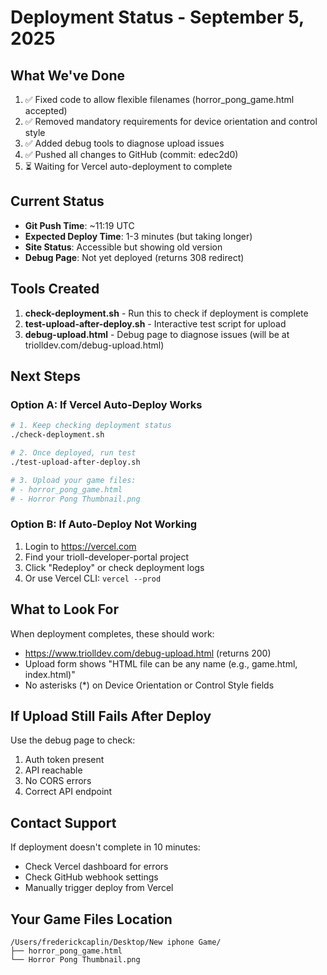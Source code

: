 # Deployment Status - September 5, 2025

## What We've Done
1. ✅ Fixed code to allow flexible filenames (horror_pong_game.html accepted)
2. ✅ Removed mandatory requirements for device orientation and control style
3. ✅ Added debug tools to diagnose upload issues
4. ✅ Pushed all changes to GitHub (commit: edec2d0)
5. ⏳ Waiting for Vercel auto-deployment to complete

## Current Status
- **Git Push Time**: ~11:19 UTC
- **Expected Deploy Time**: 1-3 minutes (but taking longer)
- **Site Status**: Accessible but showing old version
- **Debug Page**: Not yet deployed (returns 308 redirect)

## Tools Created
1. **check-deployment.sh** - Run this to check if deployment is complete
2. **test-upload-after-deploy.sh** - Interactive test script for upload
3. **debug-upload.html** - Debug page to diagnose issues (will be at triolldev.com/debug-upload.html)

## Next Steps

### Option A: If Vercel Auto-Deploy Works
```bash
# 1. Keep checking deployment status
./check-deployment.sh

# 2. Once deployed, run test
./test-upload-after-deploy.sh

# 3. Upload your game files:
# - horror_pong_game.html
# - Horror Pong Thumbnail.png
```

### Option B: If Auto-Deploy Not Working
1. Login to https://vercel.com
2. Find your trioll-developer-portal project
3. Click "Redeploy" or check deployment logs
4. Or use Vercel CLI: `vercel --prod`

## What to Look For
When deployment completes, these should work:
- https://www.triolldev.com/debug-upload.html (returns 200)
- Upload form shows "HTML file can be any name (e.g., game.html, index.html)"
- No asterisks (*) on Device Orientation or Control Style fields

## If Upload Still Fails After Deploy
Use the debug page to check:
1. Auth token present
2. API reachable
3. No CORS errors
4. Correct API endpoint

## Contact Support
If deployment doesn't complete in 10 minutes:
- Check Vercel dashboard for errors
- Check GitHub webhook settings
- Manually trigger deploy from Vercel

## Your Game Files Location
```
/Users/frederickcaplin/Desktop/New iphone Game/
├── horror_pong_game.html
└── Horror Pong Thumbnail.png
```